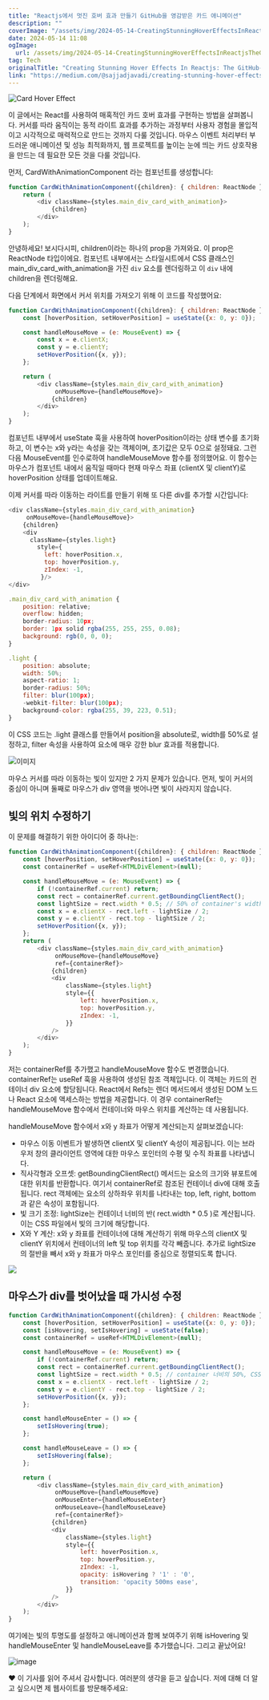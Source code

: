 ```yaml
---
title: "Reactjs에서 멋진 호버 효과 만들기 GitHub을 영감받은 카드 애니메이션"
description: ""
coverImage: "/assets/img/2024-05-14-CreatingStunningHoverEffectsInReactjsTheGitHub-InspiredCardAnimation_0.png"
date: 2024-05-14 11:08
ogImage: 
  url: /assets/img/2024-05-14-CreatingStunningHoverEffectsInReactjsTheGitHub-InspiredCardAnimation_0.png
tag: Tech
originalTitle: "Creating Stunning Hover Effects In Reactjs: The GitHub-Inspired Card Animation"
link: "https://medium.com/@sajjadjavadi/creating-stunning-hover-effects-in-reactjs-the-github-inspired-card-animation-f85bae6dc226"
---
```




![Card Hover Effect](https://miro.medium.com/v2/resize:fit:1200/1*Cm18EAy6mzdv8N4iOpm1mA.gif)

이 글에서는 React를 사용하여 매혹적인 카드 호버 효과를 구현하는 방법을 살펴봅니다. 커서를 따라 움직이는 동적 라이트 효과를 추가하는 과정부터 사용자 경험을 몰입적이고 시각적으로 매력적으로 만드는 것까지 다룰 것입니다. 마우스 이벤트 처리부터 부드러운 애니메이션 및 성능 최적화까지, 웹 프로젝트를 높이는 눈에 띄는 카드 상호작용을 만드는 데 필요한 모든 것을 다룰 것입니다.

먼저, CardWithAnimationComponent 라는 컴포넌트를 생성합니다:

```js
function CardWithAnimationComponent({children}: { children: ReactNode }) {
    return (
        <div className={styles.main_div_card_with_animation}>
            {children}
        </div>
    );
}
```   
  



안녕하세요! 보시다시피, children이라는 하나의 prop을 가져와요. 이 prop은 ReactNode 타입이에요. 컴포넌트 내부에서는 스타일시트에서 CSS 클래스인 main_div_card_with_animation을 가진 `div` 요소를 렌더링하고 이 `div` 내에 children을 렌더링해요.

다음 단계에서 화면에서 커서 위치를 가져오기 위해 이 코드를 작성했어요:

```js
function CardWithAnimationComponent({children}: { children: ReactNode }) {
    const [hoverPosition, setHoverPosition] = useState({x: 0, y: 0});

    const handleMouseMove = (e: MouseEvent) => {
        const x = e.clientX;
        const y = e.clientY;
        setHoverPosition({x, y});
    };

    return (
        <div className={styles.main_div_card_with_animation}
             onMouseMove={handleMouseMove}>
            {children}
        </div>
    );
}
```

컴포넌트 내부에서 useState 훅을 사용하여 hoverPosition이라는 상태 변수를 초기화하고, 이 변수는 x와 y라는 속성을 갖는 객체이며, 초기값은 모두 0으로 설정돼요. 그런 다음 MouseEvent를 인수로하여 handleMouseMove 함수를 정의했어요. 이 함수는 마우스가 컴포넌트 내에서 움직일 때마다 현재 마우스 좌표 (clientX 및 clientY)로 hoverPosition 상태를 업데이트해요.



이제 커서를 따라 이동하는 라이트를 만들기 위해 또 다른 div를 추가할 시간입니다:

```js
<div className={styles.main_div_card_with_animation}
     onMouseMove={handleMouseMove}>
    {children}
    <div
      className={styles.light}
        style={
          left: hoverPosition.x,
          top: hoverPosition.y,
          zIndex: -1,
         }/>
</div>
```

```js
.main_div_card_with_animation {
    position: relative;
    overflow: hidden;
    border-radius: 10px;
    border: 1px solid rgba(255, 255, 255, 0.08);
    background: rgb(0, 0, 0);
}

.light {
    position: absolute;
    width: 50%;
    aspect-ratio: 1;
    border-radius: 50%;
    filter: blur(100px);
    -webkit-filter: blur(100px);
    background-color: rgba(255, 39, 223, 0.51);
}
```

이 CSS 코드는 .light 클래스를 만들어서 position을 absolute로, width를 50%로 설정하고, filter 속성을 사용하여 요소에 매우 강한 blur 효과를 적용합니다.




![이미지](https://miro.medium.com/v2/resize:fit:1200/1*Q9mUuviNZgZdAB_iUsmfkg.gif)

마우스 커서를 따라 이동하는 빛이 있지만 2 가지 문제가 있습니다. 먼저, 빛이 커서의 중심이 아니며 둘째로 마우스가 div 영역을 벗어나면 빛이 사라지지 않습니다.

## 빛의 위치 수정하기

이 문제를 해결하기 위한 아이디어 중 하나는:
  



```js
function CardWithAnimationComponent({children}: { children: ReactNode }) {
    const [hoverPosition, setHoverPosition] = useState({x: 0, y: 0});
    const containerRef = useRef<HTMLDivElement>(null);

    const handleMouseMove = (e: MouseEvent) => {
        if (!containerRef.current) return;
        const rect = containerRef.current.getBoundingClientRect();
        const lightSize = rect.width * 0.5; // 50% of container's width, equal to light size in css file
        const x = e.clientX - rect.left - lightSize / 2;
        const y = e.clientY - rect.top - lightSize / 2;
        setHoverPosition({x, y});
    };
    return (
        <div className={styles.main_div_card_with_animation}
             onMouseMove={handleMouseMove}
             ref={containerRef}>
            {children}
            <div
                className={styles.light}
                style={{
                    left: hoverPosition.x,
                    top: hoverPosition.y,
                    zIndex: -1,
                }}
            />
        </div>
    );
}
```

저는 containerRef를 추가했고 handleMouseMove 함수도 변경했습니다. containerRef는 useRef 훅을 사용하여 생성된 참조 객체입니다. 이 객체는 카드의 컨테이너 div 요소에 할당됩니다. React에서 Refs는 렌더 메서드에서 생성된 DOM 노드나 React 요소에 액세스하는 방법을 제공합니다. 이 경우 containerRef는 handleMouseMove 함수에서 컨테이너와 마우스 위치를 계산하는 데 사용됩니다.

handleMouseMove 함수에서 x와 y 좌표가 어떻게 계산되는지 살펴보겠습니다:

- 마우스 이동 이벤트가 발생하면 clientX 및 clientY 속성이 제공됩니다. 이는 브라우저 창의 클라이언트 영역에 대한 마우스 포인터의 수평 및 수직 좌표를 나타냅니다.
- 직사각형과 오프셋: getBoundingClientRect() 메서드는 요소의 크기와 뷰포트에 대한 위치를 반환합니다. 여기서 containerRef로 참조된 컨테이너 div에 대해 호출됩니다. rect 객체에는 요소의 상하좌우 위치를 나타내는 top, left, right, bottom과 같은 속성이 포함됩니다.
- 빛 크기 조정: lightSize는 컨테이너 너비의 반( rect.width * 0.5 )로 계산됩니다. 이는 CSS 파일에서 빛의 크기에 해당합니다.
- X와 Y 계산: x와 y 좌표를 컨테이너에 대해 계산하기 위해 마우스의 clientX 및 clientY 위치에서 컨테이너의 left 및 top 위치를 각각 빼줍니다. 추가로 lightSize의 절반을 빼서 x와 y 좌표가 마우스 포인터를 중심으로 정렬되도록 합니다.



<img src="https://miro.medium.com/v2/resize:fit:1200/1*juNu5QaGs6gO0FmqX4jQDA.gif" />

## 마우스가 div를 벗어났을 때 가시성 수정

```js
function CardWithAnimationComponent({children}: { children: ReactNode }) {
    const [hoverPosition, setHoverPosition] = useState({x: 0, y: 0});
    const [isHovering, setIsHovering] = useState(false);
    const containerRef = useRef<HTMLDivElement>(null);

    const handleMouseMove = (e: MouseEvent) => {
        if (!containerRef.current) return;
        const rect = containerRef.current.getBoundingClientRect();
        const lightSize = rect.width * 0.5; // container 너비의 50%, CSS 파일에서 빛 크기와 동일
        const x = e.clientX - rect.left - lightSize / 2;
        const y = e.clientY - rect.top - lightSize / 2;
        setHoverPosition({x, y});
    };

    const handleMouseEnter = () => {
        setIsHovering(true);
    };

    const handleMouseLeave = () => {
        setIsHovering(false);
    };

    return (
        <div className={styles.main_div_card_with_animation}
             onMouseMove={handleMouseMove}
             onMouseEnter={handleMouseEnter}
             onMouseLeave={handleMouseLeave}
             ref={containerRef}>
            {children}
            <div
                className={styles.light}
                style={{
                    left: hoverPosition.x,
                    top: hoverPosition.y,
                    zIndex: -1,
                    opacity: isHovering ? '1' : '0',
                    transition: 'opacity 500ms ease',
                }}
            />
        </div>
    );
}
```

여기에는 빛의 투명도를 설정하고 애니메이션과 함께 보여주기 위해 isHovering 및 handleMouseEnter 및 handleMouseLeave를 추가했습니다. 그리고 끝났어요!




![image](https://miro.medium.com/v2/resize:fit:1200/1*Fu0K11BdC_r-j1gLHidQfA.gif)

❤️ 이 기사를 읽어 주셔서 감사합니다. 여러분의 생각을 듣고 싶습니다. 저에 대해 더 알고 싶으시면 제 웹사이트를 방문해주세요:

